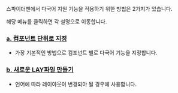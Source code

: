 스파이더젠에서 다국어 지원 기능을 적용하기 위한 방법은 2가지가 있습니다.

해당 메뉴를 클릭하면 각 설명으로 이동합니다.

### [a. 컴포넌트 단위로 지정](https://wikidocs.net/42753)
 - 가장 기본적인 방법으로 컴포넌트 별로 다국어 기능을 지정합니다.

### [b. 새로운 LAY파일 만들기](https://wikidocs.net/42752)
 - 언어에 따라 레이아웃이 변경되야 될 경우에 사용합니다.